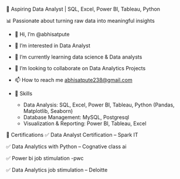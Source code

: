 🚀 Aspiring Data Analyst | SQL, Excel, Power BI, Tableau, Python

📊 Passionate about turning raw data into meaningful insights

- 👋 Hi, I’m @abhisatpute
- 👀 I’m interested in Data Analyst 
- 🌱 I’m currently learning data science & Data analysts 
- 💞️ I’m looking to collaborate on Data Analytics Projects
- 📫 How to reach me abhisatpute238@gmail.com

- 🔹 Skills

    - Data Analysis: SQL, Excel, Power BI, Tableau, Python (Pandas, Matplotlib, Seaborn)
    - Database Management: MySQL, Postgresql
    - Visualization & Reporting: Power BI, Tableau, Excel

📜 Certifications
✅ Data Analyst Certification – Spark IT

✅ Data Analytics with Python – Cognative class ai

✅ Power bi job stimulation -pwc

✅ Data Analytics job stimulation  – Deloitte
<!---
abhisatpute/abhisatpute is a ✨ special ✨ repository because its `README.md` (this file) appears on your GitHub profile.
You can click the Preview link to take a look at your changes.
--->
